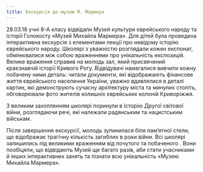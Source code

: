 ```yaml
---
title: Екскурсія до музею М. Мармера
---
```


28.03.18 учні 8-А класу відвідали Музей культури єврейського народу та історії Голокосту «Музей Михайла Мармера». Для дітей була проведена інтерактивна екскурсія з елементами лекції про невідому історію єврейського народу. Школярі з уважністю розглядали кожен експонат, обмінювалися між собою враженнями про унікальність експозицій. Велике враження справив на молодь зал, який присвячений краєзнавчій історії Кривого Рогу. Відвідувачі намагалися вивчити кожну побачену ними деталь: читали документи, які відображають фінансове життя єврейського населення України, уважно вдивлялися в деталі картин, які демонструють сучасну архітектуру міста та минулих століть, обговорювали фото жителів колишніх єврейських колоній Криворіжжя.

З великим захопленням школярі поринули в історію Другої світової війни, розглядаючи речі, які належали радянським та нацистським військам.

Після завершення екскурсії, молодь зупинилася біля пам’ятної стели, що відображає трагічну кількість загиблих в роки війни. Всі школярі залишились під великими враженням від почутого та побаченого . Вони пообіцяли, що відвідають Музей ще багато разів, аби стати учасниками й інших інтерактивних занять та пізнати всю унікальність «Музею Михайла Мармера».

<slideshow id="72157693241597901"></slideshow>
